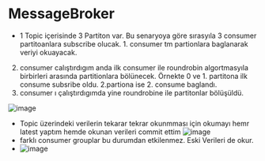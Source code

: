 # MessageBroker
- 1 Topic içerisinde 3 Partiton var. Bu senaryoya göre sırasyıla 3 consumer partitoanlara subscribe olucak. 1. consumer tm partionlara baglanarak veriyi okuayacak.
2. consumer calıştırdıgım anda ilk consumer ile roundrobin algortmasyıla birbirleri arasında partitionlara bölünecek. Örnekte 0 ve 1. partitona ilk consume subsribe oldu. 2.partiona ise 2. consume baglandı.
3. consumer ı çalıştırdıgımda yine roundrobine ile partitonlar bölüşüldü.


![image](https://github.com/omerulusoy41/MessageBroker/assets/73287349/f1a02e6a-3536-4ecc-a12f-ef74d21610c2)

- Topic üzerindeki verilerin tekarar tekrar okunmması için okumayı hemr latest yaptım hemde okunan verileri commit ettim
![image](https://github.com/omerulusoy41/MessageBroker/assets/73287349/4a145c53-27b6-41cd-800c-4bdb7c0aca7a)
- farklı consumer grouplar bu durumdan etkilenmez. Eski Verileri de okur.
- ![image](https://github.com/omerulusoy41/MessageBroker/assets/73287349/05b68add-e757-4143-97c5-17094a0b39c1)



